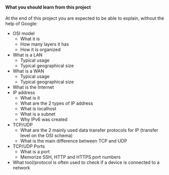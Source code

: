 #### What you should learn from this project
At the end of this project you are expected to be able to explain, without the help of Google:

* OSI model
    * What it is
    * How many layers it has
    * How it is organized
* What is a LAN
    * Typical usage
    * Typical geographical size
* What is a WAN
    * Typical usage
    * Typical geographical size
* What is the Internet
 * IP address
    * What is it
    * What are the 2 types of IP address
    * What is localhost
    * What is a subnet
    * Why IPv6 was created
* TCP/UDP
    * What are the 2 mainly used data transfer protocols for IP (transfer level on the OSI schema)
    * What is the main difference between TCP and UDP
* TCP/UDP Ports
    * What is a port
    * Memorize SSH, HTTP and HTTPS port numbers
* What tool/protocol is often used to check if a device is connected to a network
